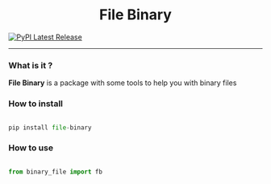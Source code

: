 <div align="center">
  <h1>File Binary</h1>
</div>

[![PyPI Latest Release](https://img.shields.io/pypi/v/pandas.svg)](https://pypi.org/project/file-binary)

---

### What is it ?

**File Binary** is a package with some tools to help you with binary files

### How to install

```py

pip install file-binary

```
### How to use

```py

from binary_file import fb

```